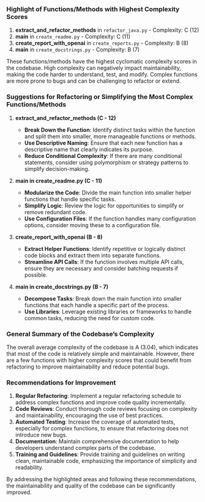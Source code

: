 ### Highlight of Functions/Methods with Highest Complexity Scores

1. **extract_and_refactor_methods** in `refactor_java.py` - Complexity: C (12)
2. **main** in `create_readme.py` - Complexity: C (11)
3. **create_report_with_openai** in `create_reports.py` - Complexity: B (8)
4. **main** in `create_docstrings.py` - Complexity: B (7)

These functions/methods have the highest cyclomatic complexity scores in the codebase. High complexity can negatively impact maintainability, making the code harder to understand, test, and modify. Complex functions are more prone to bugs and can be challenging to refactor or extend.

### Suggestions for Refactoring or Simplifying the Most Complex Functions/Methods

1. **extract_and_refactor_methods (C - 12)**
   - **Break Down the Function**: Identify distinct tasks within the function and split them into smaller, more manageable functions or methods.
   - **Use Descriptive Naming**: Ensure that each new function has a descriptive name that clearly indicates its purpose.
   - **Reduce Conditional Complexity**: If there are many conditional statements, consider using polymorphism or strategy patterns to simplify decision-making.

2. **main in create_readme.py (C - 11)**
   - **Modularize the Code**: Divide the main function into smaller helper functions that handle specific tasks.
   - **Simplify Logic**: Review the logic for opportunities to simplify or remove redundant code.
   - **Use Configuration Files**: If the function handles many configuration options, consider moving these to a configuration file.

3. **create_report_with_openai (B - 8)**
   - **Extract Helper Functions**: Identify repetitive or logically distinct code blocks and extract them into separate functions.
   - **Streamline API Calls**: If the function involves multiple API calls, ensure they are necessary and consider batching requests if possible.

4. **main in create_docstrings.py (B - 7)**
   - **Decompose Tasks**: Break down the main function into smaller functions that each handle a specific part of the process.
   - **Use Libraries**: Leverage existing libraries or frameworks to handle common tasks, reducing the need for custom code.

### General Summary of the Codebase’s Complexity

The overall average complexity of the codebase is A (3.04), which indicates that most of the code is relatively simple and maintainable. However, there are a few functions with higher complexity scores that could benefit from refactoring to improve maintainability and reduce potential bugs.

### Recommendations for Improvement

1. **Regular Refactoring**: Implement a regular refactoring schedule to address complex functions and improve code quality incrementally.
2. **Code Reviews**: Conduct thorough code reviews focusing on complexity and maintainability, encouraging the use of best practices.
3. **Automated Testing**: Increase the coverage of automated tests, especially for complex functions, to ensure that refactoring does not introduce new bugs.
4. **Documentation**: Maintain comprehensive documentation to help developers understand complex parts of the codebase.
5. **Training and Guidelines**: Provide training and guidelines on writing clean, maintainable code, emphasizing the importance of simplicity and readability.

By addressing the highlighted areas and following these recommendations, the maintainability and quality of the codebase can be significantly improved.
